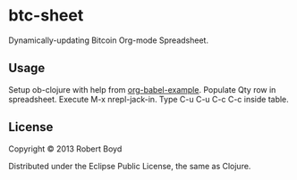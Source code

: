# btc-sheet

Dynamically-updating Bitcoin Org-mode Spreadsheet.

## Usage

Setup ob-clojure with help from [org-babel-example](https://github.com/lambdatronic/org-babel-example).
Populate Qty row in spreadsheet.
Execute M-x nrepl-jack-in.
Type C-u C-u C-c C-c inside table.

## License

Copyright © 2013 Robert Boyd

Distributed under the Eclipse Public License, the same as Clojure.
